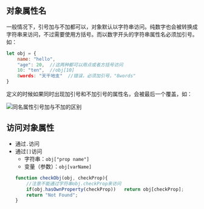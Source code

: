 

## 对象属性名
一般情况下，引号加与不加都可以，对象默认以字符串访问。纯数字也会被转换成字符串来访问，不过需要使用方括号。而以数字开头的字符串属性名必须加引号。如：
```js
let obj = {
	name: "hello",
	"age": 20,	//这两种都可以用点或者方括号访问
	10: "ten",	//obj[10]
	8words: "天干地支"	//错误，必须加引号，"8words"
}
```

定义的时候如果同时出现加引号和不加引号的属性名，会被最后一个覆盖，如：

![同名属性引号加与不加的区别](https://picture.mdreame.life/same_obj_key.png)


## 访问对象属性
- 通过`.`访问
- 通过`[]`访问
	- 字符串：`obj["prop name"]`
	- 变量（参数）：`obj[varName]`
	```js
	function checkObj(obj, checkProp){
		//注意不能通过字符串obj.checkProp来访问
		if(obj.hasOwnProperty(checkProp))	return obj[checkProp]; 
		return "Not Found";
	}
	```
